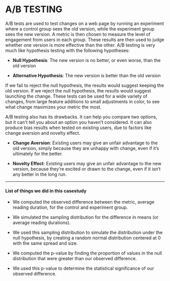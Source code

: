 # A/B TESTING

A/B tests are used to test changes on a web page by running an experiment where a control group sees the old version, while the experiment group sees the new version. A metric is then chosen to measure the level of engagement from users in each group. These results are then used to judge whether one version is more effective than the other. A/B testing is very much like hypothesis testing with the following hypotheses:

* **Null Hypothesis**: The new version is no better, or even worse, than the old version

* **Alternative Hypothesis**: The new version is better than the old version

If we fail to reject the null hypothesis, the results would suggest keeping the old version. If we reject the null hypothesis, the results would suggest launching the change. These tests can be used for a wide variety of changes, from large feature additions to small adjustments in color, to see what change maximizes your metric the most.

A/B testing also has its drawbacks. It can help you compare two options, but it can't tell you about an option you haven’t considered. It can also produce bias results when tested on existing users, due to factors like change aversion and novelty effect.

* **Change Aversion**: Existing users may give an unfair advantage to the old version, simply because they are unhappy with change, even if it’s ultimately for the better.

*  **Novelty Effect**: Existing users may give an unfair advantage to the new version, because they’re excited or drawn to the change, even if it isn’t any better in the long run.

-----

#### List of things we did in this casestudy
- We computed the observed difference between the metric, average reading duration, for the control and experiment group.

- We simulated the sampling distribution for the difference in means (or average reading durations).

- We used this sampling distribution to simulate the distribution under the null hypothesis, by creating a random normal distribution centered at 0 with the same spread and size.

- We computed the p-value by finding the proportion of values in the null distribution that were greater than our observed difference.

- We used this p-value to determine the statistical significance of our observed difference.
